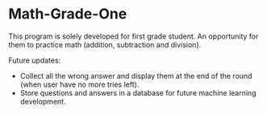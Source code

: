 # Math-Grade-One

This program is solely developed for first grade student. An opportunity for them to practice math (addition, subtraction and division).


Future updates:
- Collect all the wrong answer and display them at the end of the round (when user have no more tries left).
- Store questions and answers in a database for future machine learning development.
